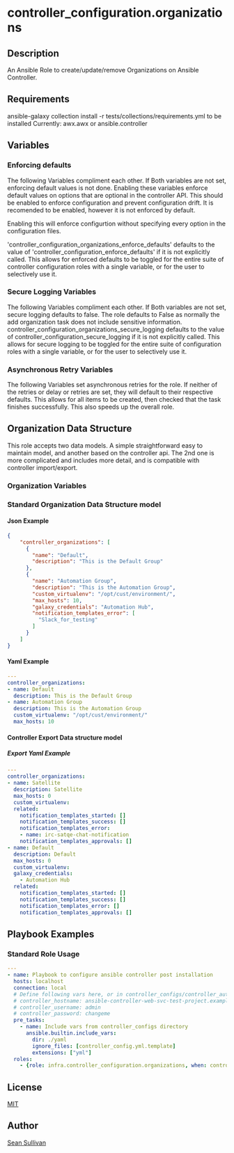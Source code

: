 

# controller_configuration.organizations

## Description

An Ansible Role to create/update/remove Organizations on Ansible Controller.

## Requirements

ansible-galaxy collection install -r tests/collections/requirements.yml to be installed
Currently:
  awx.awx
  or
  ansible.controller

## Variables


### Enforcing defaults

The following Variables compliment each other.
If Both variables are not set, enforcing default values is not done.
Enabling these variables enforce default values on options that are optional in the controller API.
This should be enabled to enforce configuration and prevent configuration drift. It is recomended to be enabled, however it is not enforced by default.

Enabling this will enforce configurtion without specifying every option in the configuration files.

'controller_configuration_organizations_enforce_defaults' defaults to the value of 'controller_configuration_enforce_defaults' if it is not explicitly called. This allows for enforced defaults to be toggled for the entire suite of controller configuration roles with a single variable, or for the user to selectively use it.


### Secure Logging Variables

The following Variables compliment each other.
If Both variables are not set, secure logging defaults to false.
The role defaults to False as normally the add organization task does not include sensitive information.
controller_configuration_organizations_secure_logging defaults to the value of controller_configuration_secure_logging if it is not explicitly called. This allows for secure logging to be toggled for the entire suite of configuration roles with a single variable, or for the user to selectively use it.


### Asynchronous Retry Variables

The following Variables set asynchronous retries for the role.
If neither of the retries or delay or retries are set, they will default to their respective defaults.
This allows for all items to be created, then checked that the task finishes successfully.
This also speeds up the overall role.


## Organization Data Structure

This role accepts two data models. A simple straightforward easy to maintain model, and another based on the controller api. The 2nd one is more complicated and includes more detail, and is compatible with controller import/export.

### Organization Variables


### Standard Organization Data Structure model

#### Json Example

```json
{
    "controller_organizations": [
      {
        "name": "Default",
        "description": "This is the Default Group"
      },
      {
        "name": "Automation Group",
        "description": "This is the Automation Group",
        "custom_virtualenv": "/opt/cust/environment/",
        "max_hosts": 10,
        "galaxy_credentials": "Automation Hub",
        "notification_templates_error": [
          "Slack_for_testing"
        ]
      }
    ]
}
```

#### Yaml Example

```yaml
---
controller_organizations:
- name: Default
  description: This is the Default Group
- name: Automation Group
  description: This is the Automation Group
  custom_virtualenv: "/opt/cust/environment/"
  max_hosts: 10
```

#### Controller Export Data structure model

##### Export Yaml Example

```yaml
---
controller_organizations:
- name: Satellite
  description: Satellite
  max_hosts: 0
  custom_virtualenv:
  related:
    notification_templates_started: []
    notification_templates_success: []
    notification_templates_error:
    - name: irc-satqe-chat-notification
    notification_templates_approvals: []
- name: Default
  description: Default
  max_hosts: 0
  custom_virtualenv:
  galaxy_credentials:
    - Automation Hub
  related:
    notification_templates_started: []
    notification_templates_success: []
    notification_templates_error: []
    notification_templates_approvals: []
```

## Playbook Examples

### Standard Role Usage

```yaml
---
- name: Playbook to configure ansible controller post installation
  hosts: localhost
  connection: local
  # Define following vars here, or in controller_configs/controller_auth.yml
  # controller_hostname: ansible-controller-web-svc-test-project.example.com
  # controller_username: admin
  # controller_password: changeme
  pre_tasks:
    - name: Include vars from controller_configs directory
      ansible.builtin.include_vars:
        dir: ./yaml
        ignore_files: [controller_config.yml.template]
        extensions: ["yml"]
  roles:
    - {role: infra.controller_configuration.organizations, when: controller_organizations is defined}
```

## License

[MIT](https://github.com/redhat-cop/controller_configuration#licensing)

## Author

[Sean Sullivan](https://github.com/sean-m-sullivan)
